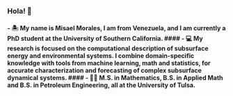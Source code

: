 ### Hola! 👋

#### - 🏝 My name is Misael Morales, I am from Venezuela, and I am currently a PhD student at the University of Southern California. #### - 💻 My research is focused on the computational description of subsurface energy and environmental systems. I combine domain-specific knowledge with tools from machine learning, math and statistics, for accurate characterization and forecasting of complex subsurface dynamical systems. #### - 👨‍🎓 M.S. in Mathematics, B.S. in Applied Math and B.S. in Petroleum Engineering, all at the University of Tulsa.


<!--
**misaelmmorales/misaelmmorales** is a ✨ _special_ ✨ repository because its `README.md` (this file) appears on your GitHub profile.

Here are some ideas to get you started:

- 🔭 I’m currently working on ...
- 🌱 I’m currently learning ...
- 👯 I’m looking to collaborate on ...
- 🤔 I’m looking for help with ...
- 💬 Ask me about ...
- 📫 How to reach me: ...
- 😄 Pronouns: ...
- ⚡ Fun fact: ...
-->
